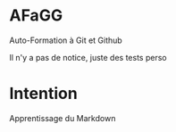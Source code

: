 # AFaGG
Auto-Formation à Git et Github

Il n'y a pas de notice, juste des tests perso

# Intention

Apprentissage du Markdown
